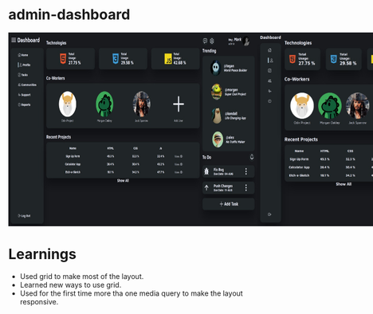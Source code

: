 # admin-dashboard


<div style="display: flex;">
  <img style="width: 500px;heigth: auto" src="./images/finalApp1.jpeg"/> 
  <img style="width: 400px;heigth: auto" src="./images/finalApp2.jpeg"/> 
  <img style="width: 300px;heigth: auto" src="./images/finalApp3.jpeg"/> 
  <img style="width: 200px;heigth: auto" src="./images/finalApp4.jpeg"/>
</div>

# Learnings

- Used grid to make most of the layout.
- Learned new ways to use grid.
- Used for the first time more tha one media query to make the layout responsive.
